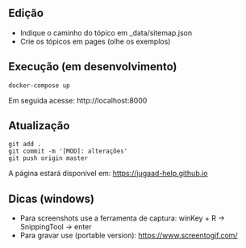 
## Edição

- Indique o caminho do tópico em _data/sitemap.json
- Crie os tópicos em pages (olhe os exemplos)

## Execução (em desenvolvimento)

```
docker-compose up
```

Em seguida acesse: http://localhost:8000

## Atualização

```
git add .
git commit -m '[MOD]: alterações'
git push origin master
```

A página estará disponível em: https://jugaad-help.github.io

## Dicas (windows)

- Para screenshots use a ferramenta de captura: winKey + R -> SnippingTool -> enter
- Para gravar use (portable version): https://www.screentogif.com/
